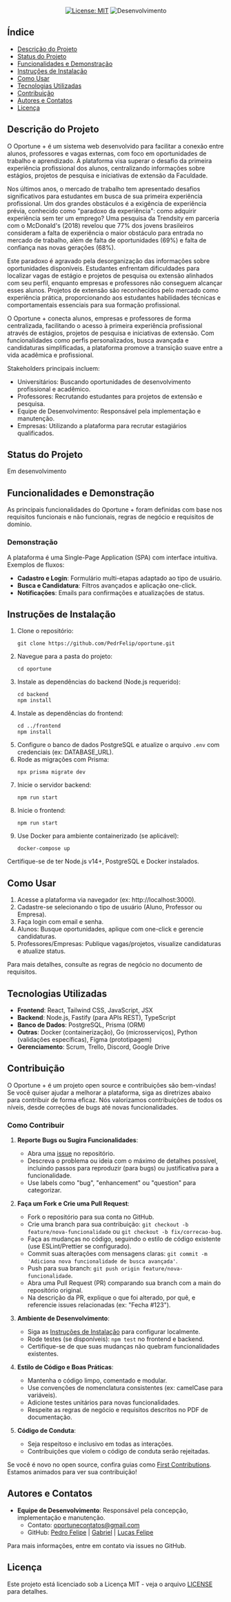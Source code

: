 
<div align="center">

[![License: MIT](https://img.shields.io/badge/License-MIT-yellow.svg)](https://opensource.org/licenses/MIT)
![Desenvolvimento](https://img.shields.io/badge/progresso-50%25-blue)

</div>

## Índice

- [Descrição do Projeto](#descrição-do-projeto)
- [Status do Projeto](#status-do-projeto)
- [Funcionalidades e Demonstração](#funcionalidades-e-demonstração)
- [Instruções de Instalação](#instruções-de-instalação)
- [Como Usar](#como-usar)
- [Tecnologias Utilizadas](#tecnologias-utilizadas)
- [Contribuição](#contribuição)
- [Autores e Contatos](#autores-e-contatos)
- [Licença](#licença)

## Descrição do Projeto

O Oportune + é um sistema web desenvolvido para facilitar a conexão entre alunos, professores e vagas externas, com foco em oportunidades de trabalho e aprendizado. A plataforma visa superar o desafio da primeira experiência profissional dos alunos, centralizando informações sobre estágios, projetos de pesquisa e iniciativas de extensão da Faculdade.

Nos últimos anos, o mercado de trabalho tem apresentado desafios significativos para estudantes em busca de sua primeira experiência profissional. Um dos grandes obstáculos é a exigência de experiência prévia, conhecido como "paradoxo da experiência": como adquirir experiência sem ter um emprego? Uma pesquisa da Trendsity em parceria com o McDonald's (2018) revelou que 77% dos jovens brasileiros consideram a falta de experiência o maior obstáculo para entrada no mercado de trabalho, além de falta de oportunidades (69%) e falta de confiança nas novas gerações (68%).

Este paradoxo é agravado pela desorganização das informações sobre oportunidades disponíveis. Estudantes enfrentam dificuldades para localizar vagas de estágio e projetos de pesquisa ou extensão alinhados com seu perfil, enquanto empresas e professores não conseguem alcançar esses alunos. Projetos de extensão são reconhecidos pelo mercado como experiência prática, proporcionando aos estudantes habilidades técnicas e comportamentais essenciais para sua formação profissional.

O Oportune + conecta alunos, empresas e professores de forma centralizada, facilitando o acesso à primeira experiência profissional através de estágios, projetos de pesquisa e iniciativas de extensão. Com funcionalidades como perfis personalizados, busca avançada e candidaturas simplificadas, a plataforma promove a transição suave entre a vida acadêmica e profissional.

Stakeholders principais incluem:
- Universitários: Buscando oportunidades de desenvolvimento profissional e acadêmico.
- Professores: Recrutando estudantes para projetos de extensão e pesquisa.
- Equipe de Desenvolvimento: Responsável pela implementação e manutenção.
- Empresas: Utilizando a plataforma para recrutar estagiários qualificados.

## Status do Projeto

Em desenvolvimento 

## Funcionalidades e Demonstração

As principais funcionalidades do Oportune + foram definidas com base nos requisitos funcionais e não funcionais, regras de negócio e requisitos de domínio.


### Demonstração
A plataforma é uma Single-Page Application (SPA) com interface intuitiva. Exemplos de fluxos:
- **Cadastro e Login**: Formulário multi-etapas adaptado ao tipo de usuário.
- **Busca e Candidatura**: Filtros avançados e aplicação one-click.
- **Notificações**: Emails para confirmações e atualizações de status.


## Instruções de Instalação

1. Clone o repositório:
   ```
   git clone https://github.com/PedrFelip/oportune.git
   ```
2. Navegue para a pasta do projeto:
   ```
   cd oportune
   ```
3. Instale as dependências do backend (Node.js requerido):
   ```
   cd backend
   npm install
   ```
4. Instale as dependências do frontend:
   ```
   cd ../frontend
   npm install
   ```
5. Configure o banco de dados PostgreSQL e atualize o arquivo `.env` com credenciais (ex: DATABASE_URL).
6. Rode as migrações com Prisma:
   ```
   npx prisma migrate dev
   ```
7. Inicie o servidor backend:
   ```
   npm run start
   ```
8. Inicie o frontend:
   ```
   npm run start
   ```
9. Use Docker para ambiente containerizado (se aplicável):
   ```
   docker-compose up
   ```

Certifique-se de ter Node.js v14+, PostgreSQL e Docker instalados.

## Como Usar

1. Acesse a plataforma via navegador (ex: http://localhost:3000).
2. Cadastre-se selecionando o tipo de usuário (Aluno, Professor ou Empresa).
3. Faça login com email e senha.
4. Alunos: Busque oportunidades, aplique com one-click e gerencie candidaturas.
5. Professores/Empresas: Publique vagas/projetos, visualize candidaturas e atualize status.

Para mais detalhes, consulte as regras de negócio no documento de requisitos.

## Tecnologias Utilizadas

- **Frontend**: React, Tailwind CSS, JavaScript, JSX
- **Backend**: Node.js, Fastify (para APIs REST), TypeScript
- **Banco de Dados**: PostgreSQL, Prisma (ORM)
- **Outras**: Docker (containerização), Go (microsserviços), Python (validações específicas), Figma (prototipagem)
- **Gerenciamento**: Scrum, Trello, Discord, Google Drive

## Contribuição

O Oportune + é um projeto open source e contribuições são bem-vindas! Se você quiser ajudar a melhorar a plataforma, siga as diretrizes abaixo para contribuir de forma eficaz. Nós valorizamos contribuições de todos os níveis, desde correções de bugs até novas funcionalidades.

### Como Contribuir

1. **Reporte Bugs ou Sugira Funcionalidades**:
   - Abra uma [issue](https://github.com/PedrFelip/oportune/issues) no repositório.
   - Descreva o problema ou ideia com o máximo de detalhes possível, incluindo passos para reproduzir (para bugs) ou justificativa para a funcionalidade.
   - Use labels como "bug", "enhancement" ou "question" para categorizar.

2. **Faça um Fork e Crie uma Pull Request**:
   - Fork o repositório para sua conta no GitHub.
   - Crie uma branch para sua contribuição: `git checkout -b feature/nova-funcionalidade` ou `git checkout -b fix/correcao-bug`.
   - Faça as mudanças no código, seguindo o estilo de código existente (use ESLint/Prettier se configurado).
   - Commit suas alterações com mensagens claras: `git commit -m 'Adiciona nova funcionalidade de busca avançada'`.
   - Push para sua branch: `git push origin feature/nova-funcionalidade`.
   - Abra uma Pull Request (PR) comparando sua branch com a main do repositório original.
   - Na descrição da PR, explique o que foi alterado, por quê, e referencie issues relacionadas (ex: "Fecha #123").

3. **Ambiente de Desenvolvimento**:
   - Siga as [Instruções de Instalação](#instruções-de-instalação) para configurar localmente.
   - Rode testes (se disponíveis): `npm test` no frontend e backend.
   - Certifique-se de que suas mudanças não quebram funcionalidades existentes.

4. **Estilo de Código e Boas Práticas**:
   - Mantenha o código limpo, comentado e modular.
   - Use convenções de nomenclatura consistentes (ex: camelCase para variáveis).
   - Adicione testes unitários para novas funcionalidades.
   - Respeite as regras de negócio e requisitos descritos no PDF de documentação.

5. **Código de Conduta**:
   - Seja respeitoso e inclusivo em todas as interações.
   - Contribuições que violem o código de conduta serão rejeitadas.

Se você é novo no open source, confira guias como [First Contributions](https://github.com/firstcontributions/first-contributions). Estamos animados para ver sua contribuição!

## Autores e Contatos

- **Equipe de Desenvolvimento**: Responsável pela concepção, implementação e manutenção.
  - Contato: [oportunecontatos@gmail.com](oportunecontatos@gmail.com) 
  - GitHub: [Pedro Felipe](https://github.com/PedrFelip)  |  [Gabriel](https://github.com/gabbzin)  |  [Lucas Felipe](https://github.com/Lucasdx7)

Para mais informações, entre em contato via issues no GitHub.

## Licença

Este projeto está licenciado sob a Licença MIT - veja o arquivo [LICENSE](https://github.com/PedrFelip/oportune/blob/main/LICENSE) para detalhes.

